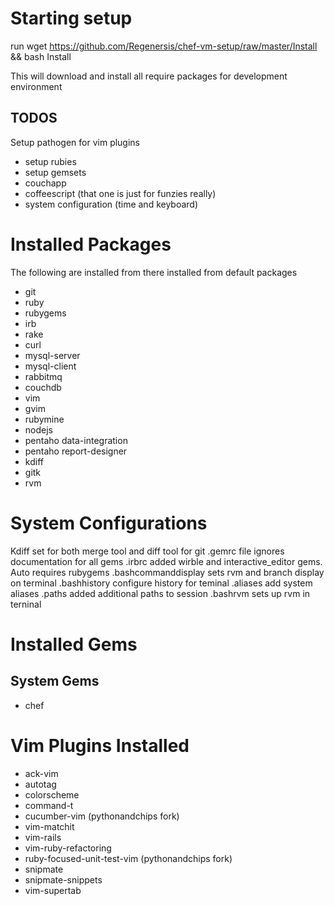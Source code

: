 Starting setup
==============

run wget https://github.com/Regenersis/chef-vm-setup/raw/master/Install && bash Install

This will download and install all require packages for development environment

TODOS
-----
Setup pathogen for vim plugins

- setup rubies
- setup gemsets
- couchapp
- coffeescript (that one is just for funzies really)
- system configuration (time and keyboard)


Installed Packages
==================

The following are installed from there installed from default packages

- git
- ruby
- rubygems
- irb
- rake
- curl
- mysql-server
- mysql-client
- rabbitmq
- couchdb
- vim
- gvim
- rubymine
- nodejs
- pentaho data-integration
- pentaho report-designer
- kdiff
- gitk
- rvm

System Configurations
=====================

Kdiff set for both merge tool and diff tool for git
.gemrc file ignores documentation for all gems
.irbrc added wirble and interactive_editor gems. Auto requires rubygems
.bashcommanddisplay sets rvm and branch display on terminal
.bashhistory configure history for teminal
.aliases add system aliases
.paths added additional paths to session
.bashrvm sets up rvm in terninal

Installed Gems
==============

System Gems
-----------

- chef


Vim Plugins Installed
=====================

- ack-vim
- autotag
- colorscheme
- command-t
- cucumber-vim (pythonandchips fork)
- vim-matchit
- vim-rails
- vim-ruby-refactoring
- ruby-focused-unit-test-vim (pythonandchips fork)
- snipmate
- snipmate-snippets
- vim-supertab
